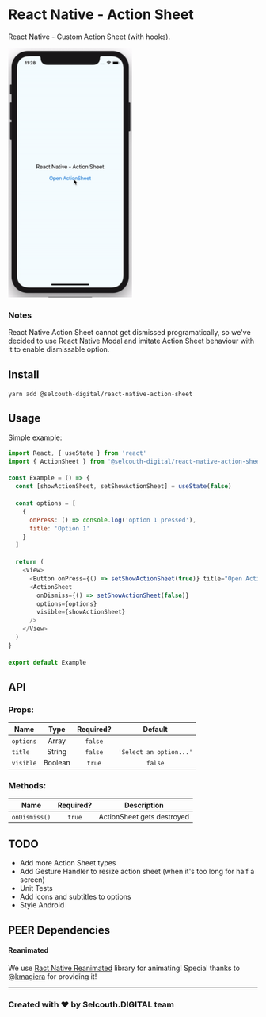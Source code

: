 # React Native - Action Sheet

React Native - Custom Action Sheet (with hooks).

<img src="https://github.com/SelcouthDigital/react-native-action-sheet/blob/master/examples/react-native-action-sheet.gif?raw=true" width="250">

### Notes

React Native Action Sheet cannot get dismissed programatically, so we've decided to use React Native Modal and imitate Action Sheet behaviour with it to enable dismissable option.

## Install

`yarn add @selcouth-digital/react-native-action-sheet`

## Usage

Simple example:

```javascript
import React, { useState } from 'react'
import { ActionSheet } from '@selcouth-digital/react-native-action-sheet'

const Example = () => {
  const [showActionSheet, setShowActionSheet] = useState(false)
  
  const options = [
    {
      onPress: () => console.log('option 1 pressed'),
      title: 'Option 1'
    }
  ]
  
  return (
    <View>
      <Button onPress={() => setShowActionSheet(true)} title="Open Action Sheet" />
      <ActionSheet
        onDismiss={() => setShowActionSheet(false)}
        options={options}
        visible={showActionSheet}
      />
    </View>
  )
}

export default Example
```

## API

### Props:

| Name       | Type    | Required?  | Default                 |
| ---------- |:-------:|:----------:|:-----------------------:|
| `options`  | Array   | `false`    |                         |
| `title`    | String  | `false`    | `'Select an option...'` |
| `visible`  | Boolean | `true`     | `false`                 |

### Methods:

| Name         | Required?  | Description                |
| ------------ |:----------:|:--------------------------:|
| `onDismiss()`| `true`     | ActionSheet gets destroyed |

## TODO

* Add more Action Sheet types
* Add Gesture Handler to resize action sheet (when it's too long for half a screen)
* Unit Tests
* Add icons and subtitles to options
* Style Android

## PEER Dependencies

#### Reanimated

We use [Ract Native Reanimated](https://github.com/kmagiera/react-native-reanimated) library for animating! Special thanks to @[kmagiera](https://github.com/kmagiera) for providing it!

___

### Created with ♥ by Selcouth.DIGITAL team
